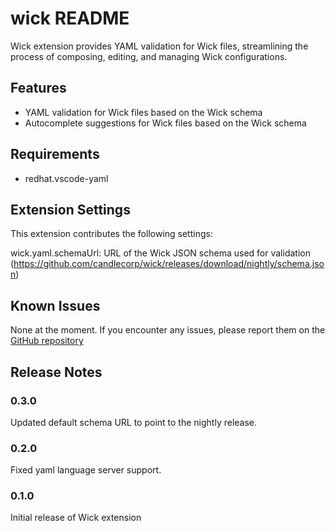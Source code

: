 # wick README

Wick extension provides YAML validation for Wick files, streamlining the process of composing, editing, and managing Wick configurations. 

## Features

- YAML validation for Wick files based on the Wick schema
- Autocomplete suggestions for Wick files based on the Wick schema

## Requirements

- redhat.vscode-yaml

## Extension Settings

This extension contributes the following settings:

wick.yaml.schemaUrl: URL of the Wick JSON schema used for validation (https://github.com/candlecorp/wick/releases/download/nightly/schema.json)

## Known Issues

None at the moment. If you encounter any issues, please report them on the [GitHub repository](https://github.com/candlecorp/wick/issues)

## Release Notes

### 0.3.0

Updated default schema URL to point to the nightly release.

### 0.2.0

Fixed yaml language server support.

### 0.1.0

Initial release of Wick extension